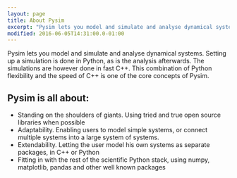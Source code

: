 ```yaml
---
layout: page
title: About Pysim
excerpt: "Pysim lets you model and simulate and analyse dynamical systems"
modified: 2016-06-05T14:31:00.0-01:00
---
```

Pysim lets you model and simulate and analyse dynamical systems. Setting up a simulation is done in Python,
as is the analysis afterwards. The simulations are however done in fast C++. This combination of Python
flexibility and the speed of C++ is one of the core concepts of Pysim.

## Pysim is all about:

* Standing on the shoulders of giants. Using tried and true open source libraries when possible
* Adaptability. Enabling users to model simple systems, or connect multiple systems into a large system of systems.
* Extendability. Letting the user model his own systems as separate packages, in C++ or Python
* Fitting in with the rest of the scientific Python stack, using numpy, matplotlib, pandas and other well known packages
